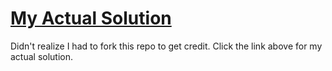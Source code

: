 # [My Actual Solution](https://github.com/ryan-robeson/my-mazebot)

Didn't realize I had to fork this repo to get credit. Click the link above for my actual solution.
